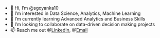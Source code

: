 - 👋 Hi, I’m @sgoyanka10
- 👀 I’m interested in Data Science, Analytics, Machine Learning
- 🌱 I’m currently learning Advanced Analytics and Business Skills
- 💞️ I’m looking to collaborate on data-driven decision making projects
- 📫 Reach me out @[LinkedIn](https://www.linkedin.com/in/shubham-goyanka/), @[Email](mailto:goyanka34@gmail.com)

<!---
sgoyanka10/sgoyanka10 is a ✨ special ✨ repository because its `README.md` (this file) appears on your GitHub profile.
You can click the Preview link to take a look at your changes.
--->
